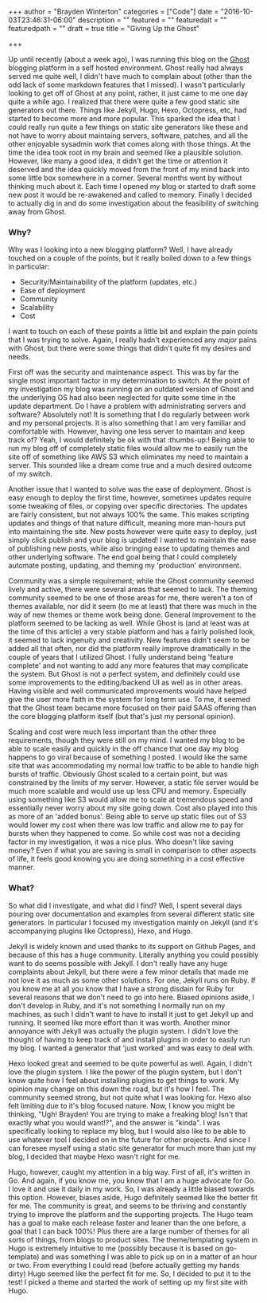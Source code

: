 +++
author = "Brayden Winterton"
categories = ["Code"]
date = "2016-10-03T23:46:31-06:00"
description = ""
featured = ""
featuredalt = ""
featuredpath = ""
draft = true
title = "Giving Up the Ghost"

+++

Up until recently (about a week ago), I was running this blog on the [Ghost](https://ghost.org) blogging platform in a self hosted environment. Ghost really had always served me quite well, I didn't have much to complain about (other than the odd lack of some markdown features that I missed). I wasn't particularly looking to get off of Ghost at any point, rather, it just came to me one day quite a while ago. I realized that there were quite a few good static site generators out there. Things like Jekyll, Hugo, Hexo, Octopress, etc, had started to become more and more popular. This sparked the idea that I could really run quite a few things on static site generators like these and not have to worry about maintaing servers, software, patches, and all the other enjoyable sysadmin work that comes along with those things. At the time the idea took root in my brain and seemed like a plausible solution. However, like many a good idea, it didn't get the time or attention it deserved and the idea quickly moved from the front of my mind back into some little box somewhere in a corner. Several months went by without thinking much about it. Each time I opened my blog or started to draft some new post it would be re-awakened and called to memory. Finally I decided to actually dig in and do some investigation about the feasibility of switching away from Ghost. 

### Why?

Why was I looking into a new blogging platform? Well, I have already touched on a couple of the points, but it really boiled down to a few things in particular:

 * Security/Maintainability of the platform (updates, etc.)
 * Ease of deployment
 * Community
 * Scalability
 * Cost
 
I want to touch on each of these points a little bit and explain the pain points that I was trying to solve. Again, I really hadn't experienced any _major_ pains with Ghost, but there were some things that didn't quite fit my desires and needs. 

First off was the security and maintenance aspect. This was by far the single most important factor in my determination to switch. At the point of my investigation my blog was running on an outdated version of Ghost and the underlying OS had also been neglected for quite some time in the update department. Do I have a problem with administrating servers and software? Absolutely not! It is something that I do regularly between work and my personal projects. It is also something that I am very familiar and comfortable with. However, having one less server to maintain and keep track of? Yeah, I would definitely be ok with that :thumbs-up:! Being able to run my blog off of completely static files would allow me to easily run the site off of something like AWS S3 which eliminates my need to maintain a server. This sounded like a dream come true and a much desired outcome of my switch. 

Another issue that I wanted to solve was the ease of deployment. Ghost is easy enough to deploy the first time, however, sometimes updates require some tweaking of files, or copying over specific directories. The updates are fairly consistent, but not always 100% the same. This makes scripting updates and things of that nature difficult, meaning more man-hours put into maintaining the site. New posts however were quite easy to deploy, just simply click publish and your blog is updated! I wanted to maintain the ease of publishing new posts, while also bringing ease to updating themes and other underlying software. The end goal being that I could completely automate posting, updating, and theming my 'production' environment. 

Community was a simple requirement; while the Ghost community seemed lively and active, there were several areas that seemed to lack. The theming community seemed to be one of those areas for me, there weren't a ton of themes available, nor did it seem (to me at least) that there was much in the way of new themes or theme work being done. General improvement to the platform seemed to be lacking as well. While Ghost is (and at least was at the time of this article) a very stable platform and has a fairly polished look, it seemed to lack ingenuity and creativity. New features didn't seem to be added all that often, nor did the platform really improve dramatically in the couple of years that I utilized Ghost. I fully understand being 'feature complete' and not wanting to add any more features that may complicate the system. But Ghost is not a perfect system, and definitely could use some improvements to the editing/backend UI as well as in other areas. Having visible and well communicated improvements would have helped give the user more faith in the system for long term use. To me, it seemed that the Ghost team became more focused on their paid SAAS offering than the core blogging platform itself (but that's just my personal opinion). 

Scaling and cost were much less important than the other three requirements, though they were still on my mind. I wanted my blog to be able to scale easily and quickly in the off chance that one day my blog happens to go viral because of something I posted. I would like the same site that was accommodating my normal low traffic to be able to handle high bursts of traffic. Obviously Ghost scaled to a certain point, but was constrained by the limits of my server. However, a static file server would be much more scalable and would use up less CPU and memory. Especially using something like S3 would allow me to scale at tremendous speed and essentially never worry about my site going down. Cost also played into this as more of an 'added bonus'. Being able to serve up static files out of S3 would lower my cost when there was low traffic and allow me to pay for bursts when they happened to come. So while cost was not a deciding factor in my investigation, it was a nice plus. Who doesn't like saving money? Even if what you are saving is small in comparison to other aspects of life, it feels good knowing you are doing something in a cost effective manner. 

### What? 

So what did I investigate, and what did I find? Well, I spent several days pouring over documentation and examples from several different static site generators. In particular I focused my investigation mainly on Jekyll (and it's accompanying plugins like Octopress), Hexo, and Hugo. 

Jekyll is widely known and used thanks to its support on Github Pages, and because of this has a huge community. Literally anything you could possibly want to do seems possible with Jekyll. I don't really have any huge complaints about Jekyll, but there were a few minor details that made me not love it as much as some other solutions. For one, Jekyll runs on Ruby. If you know me at all you know that I have a strong disdain for Ruby for several reasons that we don't need to go into here. Biased opinions aside, I don't develop in Ruby, and it's not something I normally run on my machines, as such I didn't want to have to install it just to get Jekyll up and running. It seemed like more effort than it was worth. Another minor annoyance with Jekyll was actually the plugin system. I didn't love the thought of having to keep track of and install plugins in order to easily run my blog. I wanted a generator that 'just worked' and was easy to deal with.

Hexo looked great and seemed to be quite powerful as well. Again, I didn't love the plugin system. I like the power of the plugin system, but I don't know quite how I feel about installing plugins to get things to work. My opinion may change on this down the road, but it's how I feel. The community seemed strong, but not quite what I was looking for. Hexo also felt limiting due to it's blog focused nature. Now, I know you might be thinking, "Ugh! Brayden! You are trying to make a freaking blog! Isn't that exactly what you would want!?", and the answer is "kinda". I was specifically looking to replace my blog, but I would also like to be able to use whatever tool I decided on in the future for other projects. And since I can foresee myself using a static site generator for much more than just my blog, I decided that maybe Hexo wasn't right for me. 

Hugo, however, caught my attention in a big way. First of all, it's written in Go. And again, if you know me, you know that I am a huge advocate for Go. I love it and use it daily in my work. So, I was already a little biased towards this option. However, biases aside, Hugo definitely seemed like the better fit for me. The community is great, and seems to be thriving and constantly trying to improve the platform and the supporting projects. The Hugo team has a goal to make each release faster and leaner than the one before, a goal that I can back 100%! Plus there are a large number of themes for all sorts of things, from blogs to product sites. The theme/templating system in Hugo is extremely intuitive to me (possibly because it is based on go-template) and was something I was able to pick up on in a matter of an hour or two. From everything I could read (before actually getting my hands dirty) Hugo seemed like the perfect fit for me. So, I decided to put it to the test! I picked a theme and started the work of setting up my first site with Hugo. 

